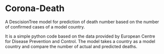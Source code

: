 # Corona-Death
A DescisionTree model for prediction of death number based on the number of confirmed cases of a model country. 

It is a simple python code based on the data provided by European Centre for Disease Prevention and Control. The model takes a country as a model country and compare the number of actual and predicted deaths. 
